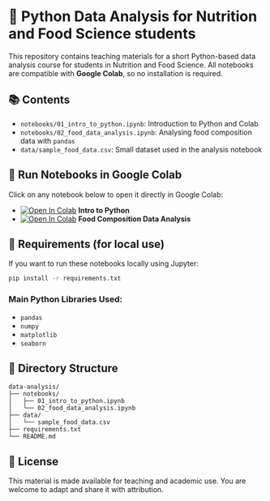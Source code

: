 
# 🧪 Python Data Analysis for Nutrition and Food Science students

This repository contains teaching materials for a short Python-based data analysis course for students in Nutrition and Food Science. All notebooks are compatible with **Google Colab**, so no installation is required.

## 📚 Contents

- `notebooks/01_intro_to_python.ipynb`: Introduction to Python and Colab
- `notebooks/02_food_data_analysis.ipynb`: Analysing food composition data with `pandas`
- `data/sample_food_data.csv`: Small dataset used in the analysis notebook

## 🚀 Run Notebooks in Google Colab

Click on any notebook below to open it directly in Google Colab:

- [![Open In Colab](https://colab.research.google.com/assets/colab-badge.svg)](https://colab.research.google.com/github/ggkuhnle/data-analysis/blob/main/notebooks/01_gentle_intro_to_python.ipynb) **Intro to Python**
- [![Open In Colab](https://colab.research.google.com/assets/colab-badge.svg)](https://colab.research.google.com/github/ggkuhnle/data-analysis/blob/main/notebooks/02_food_data_analysis.ipynb) **Food Composition Data Analysis**

## 🧰 Requirements (for local use)

If you want to run these notebooks locally using Jupyter:

```bash
pip install -r requirements.txt
```

### Main Python Libraries Used:
- `pandas`
- `numpy`
- `matplotlib`
- `seaborn`

## 📂 Directory Structure

```
data-analysis/
├── notebooks/
│   ├── 01_intro_to_python.ipynb
│   └── 02_food_data_analysis.ipynb
├── data/
│   └── sample_food_data.csv
├── requirements.txt
└── README.md
```

## 📝 License

This material is made available for teaching and academic use. You are welcome to adapt and share it with attribution.

